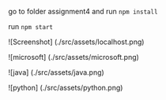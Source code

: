 go to folder assignment4 and run `npm install`

run `npm start`

![Screenshot] (./src/assets/localhost.png)


![microsoft] (./src/assets/microsoft.png)

![java] (./src/assets/java.png)

![python] (./src/assets/python.png)
